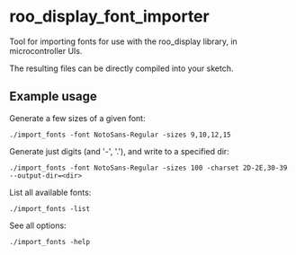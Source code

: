 # roo_display_font_importer
Tool for importing fonts for use with the roo_display library, in microcontroller UIs.

The resulting files can be directly compiled into your sketch.

## Example usage

Generate a few sizes of a given font:

```
./import_fonts -font NotoSans-Regular -sizes 9,10,12,15
```

Generate just digits (and '-', '.'), and write to a specified dir:

```
./import_fonts -font NotoSans-Regular -sizes 100 -charset 2D-2E,30-39 --output-dir=<dir>
```

List all available fonts:

```
./import_fonts -list
```

See all options:
```
./import_fonts -help
```

